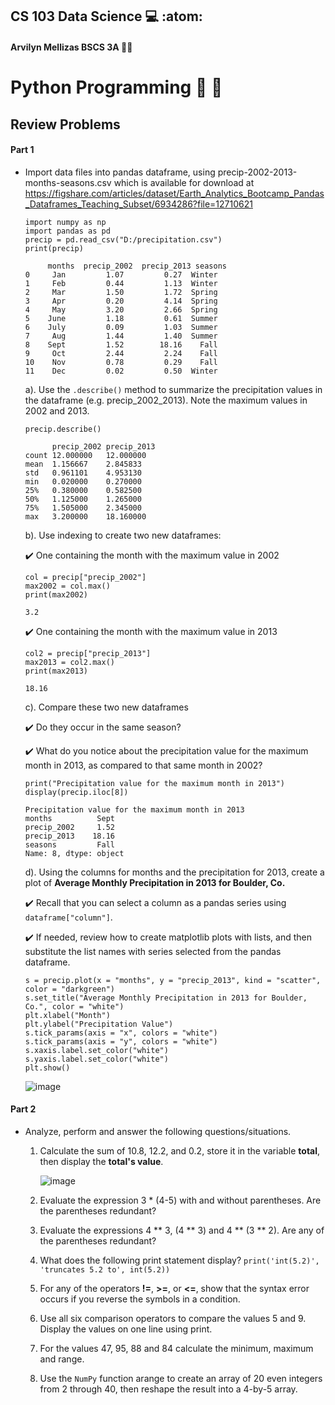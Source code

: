 ## CS 103 Data Science :computer: :atom:
#### Arvilyn Mellizas BSCS 3A :woman_technologist:

# Python Programming :snake: :panda_face:
## Review Problems

#### Part 1

- Import data files into pandas dataframe, using precip-2002-2013-months-seasons.csv which is available for download at https://figshare.com/articles/dataset/Earth_Analytics_Bootcamp_Pandas_Dataframes_Teaching_Subset/6934286?file=12710621

      import numpy as np
      import pandas as pd
      precip = pd.read_csv("D:/precipitation.csv")
      print(precip)
      
           months  precip_2002  precip_2013 seasons
      0     Jan         1.07         0.27  Winter
      1     Feb         0.44         1.13  Winter
      2     Mar         1.50         1.72  Spring
      3     Apr         0.20         4.14  Spring
      4     May         3.20         2.66  Spring
      5    June         1.18         0.61  Summer
      6    July         0.09         1.03  Summer
      7     Aug         1.44         1.40  Summer
      8    Sept         1.52        18.16    Fall
      9     Oct         2.44         2.24    Fall
      10    Nov         0.78         0.29    Fall
      11    Dec         0.02         0.50  Winter

  a). Use the `.describe()` method to summarize the precipitation values in the dataframe (e.g. precip_2002_2013). Note the maximum values in 2002 and 2013.

      precip.describe()
      
            precip_2002	precip_2013
      count	12.000000	12.000000
      mean	1.156667	2.845833
      std	0.961101	4.953130
      min	0.020000	0.270000
      25%	0.380000	0.582500
      50%	1.125000	1.265000
      75%	1.505000	2.345000
      max	3.200000	18.160000

 
    
   b). Use indexing to create two new dataframes:
       
     :heavy_check_mark: One containing the month with the maximum value in 2002
     
      col = precip["precip_2002"]
      max2002 = col.max()
      print(max2002)
      
      3.2
     
     :heavy_check_mark: One containing the month with the maximum value in 2013
     
      col2 = precip["precip_2013"]
      max2013 = col2.max()
      print(max2013)
      
      18.16

    c). Compare these two new dataframes

     :heavy_check_mark: Do they occur in the same season?
     
     
     :heavy_check_mark: What do you notice about the precipitation value for the maximum month in 2013, as compared to that same month in 2002?
     
      print("Precipitation value for the maximum month in 2013")
      display(precip.iloc[8])
      
      Precipitation value for the maximum month in 2013
      months          Sept
      precip_2002     1.52
      precip_2013    18.16
      seasons         Fall
      Name: 8, dtype: object
      
   d). Using the columns for months and the precipitation for 2013, create a plot of **Average Monthly Precipitation in 2013 for Boulder, Co.**
   
     :heavy_check_mark: Recall that you can select a column as a pandas series using `dataframe["column"]`.
     
     :heavy_check_mark: If needed, review how to create matplotlib plots with lists, and then substitute the list names with series selected from the pandas dataframe.
     
      s = precip.plot(x = "months", y = "precip_2013", kind = "scatter", color = "darkgreen")
      s.set_title("Average Monthly Precipitation in 2013 for Boulder, Co.", color = "white")
      plt.xlabel("Month")
      plt.ylabel("Precipitation Value")
      s.tick_params(axis = "x", colors = "white")
      s.tick_params(axis = "y", colors = "white")
      s.xaxis.label.set_color("white")
      s.yaxis.label.set_color("white")
      plt.show()
      
     ![image](https://user-images.githubusercontent.com/62274346/120075482-04240000-c0d4-11eb-9a34-14ca004fc37e.png)


#### Part 2

- Analyze, perform and answer the following questions/situations.

   1. Calculate the sum of 10.8, 12.2, and 0.2, store it in the variable **total**, then display the **total's value**.
  
      ![image](https://user-images.githubusercontent.com/62274346/120106432-7c9bc700-c18f-11eb-8a9e-18c3e3131d6d.png)


   2. Evaluate the expression 3 * (4-5) with and without parentheses. Are the parentheses redundant?

      

   3. Evaluate the expressions 4 ** 3, (4 ** 3) and 4 ** (3 ** 2). Are any of the parentheses redundant?



   4. What does the following print statement display? `print('int(5.2)', 'truncates 5.2 to', int(5.2))`
      
   5. For any of the operators **!=**, **>=**, or **<=**, show that the syntax error occurs if you reverse the symbols in a condition.  

   6. Use all six comparison operators to compare the values 5 and 9. Display the values on one line using print.

   7. For the values 47, 95, 88 and 84 calculate the minimum, maximum and range.

   8. Use the `NumPy` function arange to create an array of 20 even integers from 2 through 40, then reshape the result into a 4-by-5 array.









